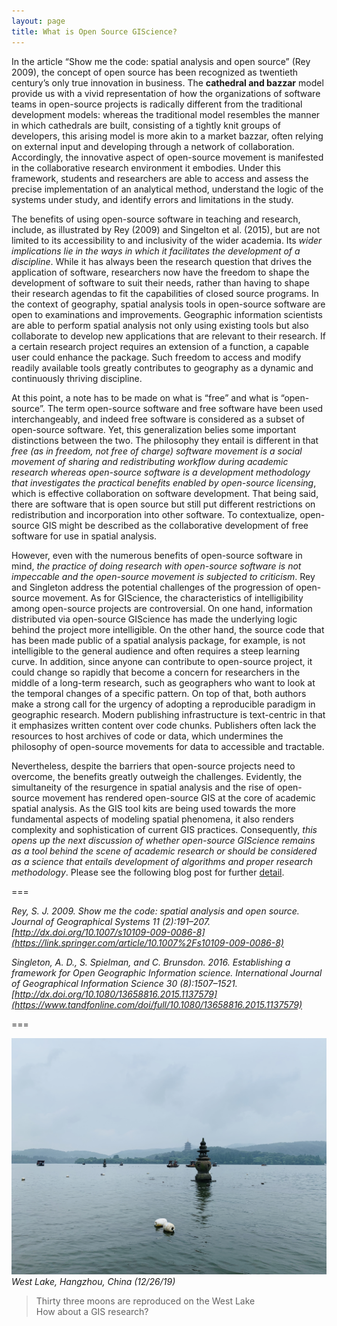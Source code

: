 ```yaml
---
layout: page
title: What is Open Source GIScience?
---
```


In the article “Show me the code: spatial analysis and open source” (Rey 2009), the concept of open source has been recognized as twentieth century’s only true innovation in business. The **cathedral and bazzar** model provide us with a vivid representation of how the organizations of software teams in open-source projects is radically different from the traditional development models: whereas the traditional model resembles the manner in which cathedrals are built, consisting of a tightly knit groups of developers, this arising model is more akin to a market bazzar, often relying on external input and developing through a network of collaboration. Accordingly, the innovative aspect of open-source movement is manifested in the collaborative research environment it embodies. Under this framework, students and researchers are able to access and assess the precise implementation of an analytical method, understand the logic of the systems under study, and identify errors and limitations in the study.

The benefits of using open-source software in teaching and research, include, as illustrated by Rey (2009) and Singelton et al. (2015), but are not limited to its accessibility to and inclusivity of the wider academia. Its *wider implications lie in the ways in which it facilitates the development of a discipline*. While it has always been the research question that drives the application of software, researchers now have the freedom to shape the development of software to suit their needs, rather than having to shape their research agendas to fit the capabilities of closed source programs. In the context of geography, spatial analysis tools in open-source software are open to examinations and improvements. Geographic information scientists are able to perform spatial analysis not only using existing tools but also collaborate to develop new applications that are relevant to their research. If a certain research project requires an extension of a function, a capable user could enhance the package. Such freedom to access and modify readily available tools greatly contributes to geography as a dynamic and continuously thriving discipline.

At this point, a note has to be made on what is “free” and what is “open-source”. The term open-source software and free software have been used interchangeably, and indeed free software is considered as a subset of open-source software. Yet, this generalization belies some important distinctions between the two. The philosophy they entail is different in that *free (as in freedom, not free of charge) software movement is a social movement of sharing and redistributing workflow during academic research whereas open-source software is a development methodology that investigates the practical benefits enabled by open-source licensing*, which is effective collaboration on software development. That being said, there are software that is open source but still put different restrictions on redistribution and incorporation into other software. To contextualize, open-source GIS might be described as the collaborative development of free software for use in spatial analysis.

However, even with the numerous benefits of open-source software in mind, *the practice of doing research with open-source software is not impeccable and the open-source movement is subjected to criticism*. Rey and Singleton address the potential challenges of the progression of open-source movement. As for GIScience, the characteristics of intelligibility among open-source projects are controversial. On one hand, information distributed via open-source GIScience has made the underlying logic behind the project more intelligible. On the other hand, the source code that has been made public of a spatial analysis package, for example, is not intelligible to the general audience and often requires a steep learning curve. In addition, since anyone can contribute to open-source project, it could change so rapidly that become a concern for researchers in the middle of a long-term research, such as geographers who want to look at the temporal changes of a specific pattern. On top of that, both authors make a strong call for the urgency of adopting a reproducible paradigm in geographic research. Modern publishing infrastructure is text-centric in that it emphasizes written content over code chunks. Publishers often lack the resources to host archives of code or data, which undermines the philosophy of open-source movements for data to accessible and tractable.

Nevertheless, despite the barriers that open-source projects need to overcome, the benefits greatly outweigh the challenges. Evidently, the simultaneity of the resurgence in spatial analysis and the rise of open-source movement has rendered open-source GIS at the core of academic spatial analysis. As the GIS tool kits are being used towards the more fundamental aspects of modeling spatial phenomena, it also renders complexity and sophistication of current GIS practices. Consequently, *this opens up the next discussion of whether open-source GIScience remains as a tool behind the scene of academic research or should be considered as a science that entails development of algorithms and proper research methodology*. Please see the following blog post for further [detail](science_tool).

===

*Rey, S. J. 2009. Show me the code: spatial analysis and open source. Journal of Geographical Systems 11 (2):191–207. [http://dx.doi.org/10.1007/s10109-009-0086-8](https://link.springer.com/article/10.1007%2Fs10109-009-0086-8)*

*Singleton, A. D., S. Spielman, and C. Brunsdon. 2016. Establishing a framework for Open Geographic Information science. International Journal of Geographical Information Science 30 (8):1507–1521. [http://dx.doi.org/10.1080/13658816.2015.1137579](https://www.tandfonline.com/doi/full/10.1080/13658816.2015.1137579)*

===


![Lake](assets/IMG_1576.jpg)
*West Lake, Hangzhou, China (12/26/19)*


> Thirty three moons are reproduced on the West Lake  
> How about a GIS research?
